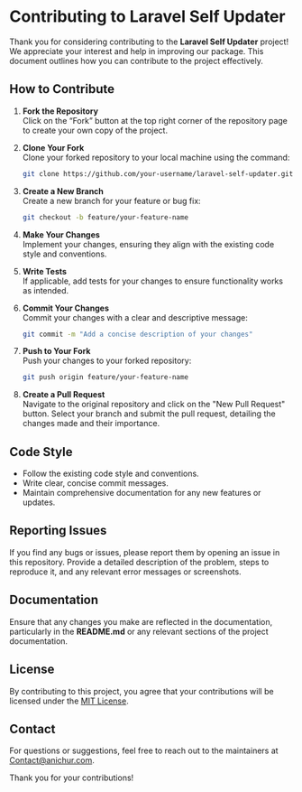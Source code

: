 # Contributing to Laravel Self Updater

Thank you for considering contributing to the **Laravel Self Updater** project! We appreciate your interest and help in improving our package. This document outlines how you can contribute to the project effectively.

## How to Contribute

1. **Fork the Repository**  
   Click on the “Fork” button at the top right corner of the repository page to create your own copy of the project.

2. **Clone Your Fork**  
   Clone your forked repository to your local machine using the command:

   ```bash
   git clone https://github.com/your-username/laravel-self-updater.git
   ```

3. **Create a New Branch**  
   Create a new branch for your feature or bug fix:

   ```bash
   git checkout -b feature/your-feature-name
   ```

4. **Make Your Changes**  
   Implement your changes, ensuring they align with the existing code style and conventions.

5. **Write Tests**  
   If applicable, add tests for your changes to ensure functionality works as intended.

6. **Commit Your Changes**  
   Commit your changes with a clear and descriptive message:

   ```bash
   git commit -m "Add a concise description of your changes"
   ```

7. **Push to Your Fork**  
   Push your changes to your forked repository:

   ```bash
   git push origin feature/your-feature-name
   ```

8. **Create a Pull Request**  
   Navigate to the original repository and click on the "New Pull Request" button. Select your branch and submit the pull request, detailing the changes made and their importance.

## Code Style

- Follow the existing code style and conventions.
- Write clear, concise commit messages.
- Maintain comprehensive documentation for any new features or updates.

## Reporting Issues

If you find any bugs or issues, please report them by opening an issue in this repository. Provide a detailed description of the problem, steps to reproduce it, and any relevant error messages or screenshots.

## Documentation

Ensure that any changes you make are reflected in the documentation, particularly in the **README.md** or any relevant sections of the project documentation.

## License

By contributing to this project, you agree that your contributions will be licensed under the [MIT License](https://opensource.org/licenses/MIT).

## Contact

For questions or suggestions, feel free to reach out to the maintainers at [Contact@anichur.com](mailto:Contact@anichur.com).

Thank you for your contributions!

